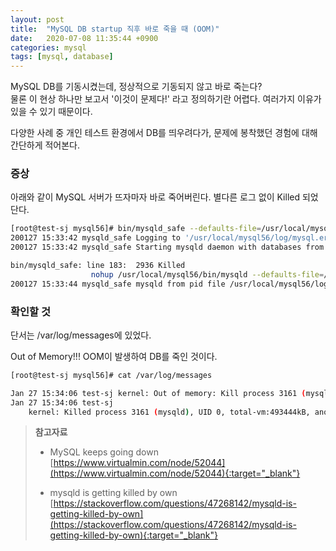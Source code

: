 ```yaml
---
layout: post
title:  "MySQL DB startup 직후 바로 죽을 때 (OOM)"
date:   2020-07-08 11:35:44 +0900
categories: mysql
tags: [mysql, database]
---
```


MySQL DB를 기동시켰는데, 정상적으로 기동되지 않고 바로 죽는다?  
물론 이 현상 하나만 보고서 '이것이 문제다!' 라고 정의하기란 어렵다. 여러가지 이유가 있을 수 있기 때문이다.

다양한 사례 중 개인 테스트 환경에서 DB를 띄우려다가, 문제에 봉착했던 경험에 대해 간단하게 적어본다. 


### 증상

아래와 같이 MySQL 서버가 뜨자마자 바로 죽어버린다. 별다른 로그 없이 Killed 되었단다.

```bash
[root@test-sj mysql56]# bin/mysqld_safe --defaults-file=/usr/local/mysql56/my.cnf
200127 15:33:42 mysqld_safe Logging to '/usr/local/mysql56/log/mysql.err'.
200127 15:33:42 mysqld_safe Starting mysqld daemon with databases from /usr/local/mysql56/data

bin/mysqld_safe: line 183:  2936 Killed
                  nohup /usr/local/mysql56/bin/mysqld --defaults-file=/usr/local/mysql56/my.cnf ..(생략)..
200127 15:33:44 mysqld_safe mysqld from pid file /usr/local/mysql56/log/mysql.pid ended
```



### 확인할 것

단서는 /var/log/messages에 있었다.

Out of Memory!!! OOM이 발생하여 DB를 죽인 것이다.

```bash
[root@test-sj mysql56]# cat /var/log/messages 

Jan 27 15:34:06 test-sj kernel: Out of memory: Kill process 3161 (mysqld) score 626 or sacrifice child
Jan 27 15:34:06 test-sj 
    kernel: Killed process 3161 (mysqld), UID 0, total-vm:493444kB, anon-rss:387328kB, file-rss:4kB, shmem-rss:0kB
```


> **참고자료**
>
> * MySQL keeps going down [https://www.virtualmin.com/node/52044](https://www.virtualmin.com/node/52044){:target="_blank"}
>
> * mysqld is getting killed by own [https://stackoverflow.com/questions/47268142/mysqld-is-getting-killed-by-own](https://stackoverflow.com/questions/47268142/mysqld-is-getting-killed-by-own){:target="_blank"}
